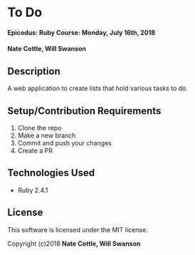 # To Do

#### Epicodus: Ruby Course: Monday, July 16th, 2018

#### Nate Cottle, Will Swanson

## Description

 A web application to create lists that hold various tasks to do.

## Setup/Contribution Requirements

1. Clone the repo
1. Make a new branch
1. Commit and push your changes
1. Create a PR

## Technologies Used

* Ruby 2.4.1

## License

This software is licensed under the MIT license.

Copyright (c)2018 **Nate Cottle, Will Swanson**
